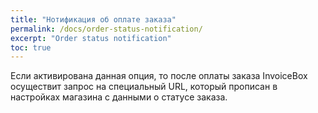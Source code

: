 ```yaml
---
title: "Нотификация об оплате заказа"
permalink: /docs/order-status-notification/
excerpt: "Order status notification"
toc: true
---
```


Если активирована данная опция, то после оплаты заказа InvoiceBox осуществит запрос на специальный URL, который прописан в настройках магазина с данными о статусе заказа.

